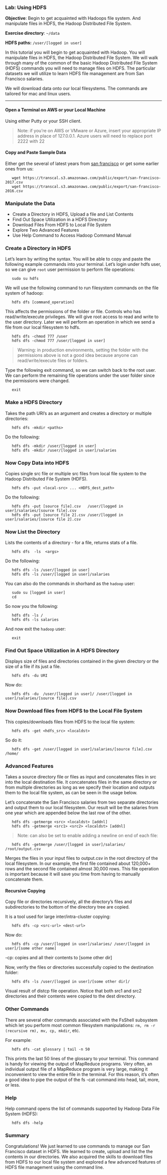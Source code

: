 ### Lab: Using HDFS

**Objective**: Begin to get acquainted with Hadoops file system. And manipulate files in HDFS, the Hadoop Distributed File System.

**Exercise directory**: `~/data`

**HDFS paths:** `/user/[logged in user]`

In this tutorial you will begin to get acquainted with Hadoop. You will manipulate files in HDFS, 
the Hadoop Distributed File System. We will walk through many of the common of the basic Hadoop 
Distributed File System (HDFS) commands you will need to manage files on HDFS. 
The particular datasets we will utilize to learn HDFS file management are from San Francisco salaries.

We will download data onto our local filesystems. The commands are tailored for mac and linux users.

----

#### Open a Terminal on AWS or your Local Machine

Using either Putty or your SSH client.

> Note: if you’re on AWS or VMware or Azure, insert your appropriate IP address in place of 127.0.0.1. Azure users will need to replace port 2222 with 22

#### Copy and Paste Sample Data

Either get the several of latest years from [san francisco](https://transparentcalifornia.com/salaries/san-francisco/) or get some earlier ones from us:

```console
   wget https://transcal.s3.amazonaws.com/public/export/san-francisco-2017.csv
   wget https://transcal.s3.amazonaws.com/public/export/san-francisco-2016.csv
```

### Manipulate the Data

* Create a Directory in HDFS, Upload a file and List Contents
* Find Out Space Utilization in a HDFS Directory
* Download Files From HDFS to Local File System
* Explore Two Advanced Features
* Use Help Command to Access Hadoop Command Manual

### Create a Directory in HDFS

Let’s learn by writing the syntax. You will be able to copy and paste the following example commands into your terminal. Let’s login under hdfs user, so we can give `root` user permission to perform file operations:

```console
   sudo su hdfs
```

We will use the following command to run filesystem commands on the file system of hadoop:

```console
   hdfs dfs [command_operation]
```

This affects the permissions of the folder or file. Controls who has read/write/execute privileges. We will give root access to read and write to the user directory. Later we will perform an operation in which we send a file from our local filesystem to hdfs.

```console
   hdfs dfs -chmod 777 /user
   hdfs dfs -chmod 777 /user/[logged in user]
```

>Warning: in production environments, setting the folder with the permissions above is not a good idea because anyone can read/write/execute files or folders.

Type the following exit command, so we can switch back to the root user. We can perform the remaining file operations under the user folder since the permissions were changed.

```console
   exit
```

### Make a HDFS Directory

Takes the path URI’s as an argument and creates a directory or multiple directories:

```console
   hdfs dfs -mkdir <paths>
```

Do the following:

```console
   hdfs dfs -mkdir /user/[logged in user]
   hdfs dfs -mkdir /user/[logged in user]/salaries
```

### Now Copy Data into HDFS

Copies single src file or multiple src files from local file system to the Hadoop Distributed File System (HDFS).

```console
   hdfs dfs -put <local-src> ... <HDFS_dest_path>
```

Do the following:

```console
   hdfs dfs -put [source file].csv   /user/[logged in user]/salaries/[source file].csv
   hdfs dfs -put [source file 2].csv /user/[logged in user]/salaries/[source file 2].csv
```

### Now List the Directory

Lists the contents of a directory - for a file, returns stats of a file.

```console
   hdfs dfs  -ls  <args>
```

Do the following:

```console
   hdfs dfs -ls /user/[logged in user]
   hdfs dfs -ls /user/[logged in user]/salaries
```

You can also do the commands in shorhand as the `hadoop` user:

```console
   sudo su [logged in user]
   cd
```

So now you the following:

```console
   hdfs dfs -ls /
   hdfs dfs -ls salaries
```

And now exit the `hadoop` user:

```console
   exit
```

### Find Out Space Utilization in A HDFS Directory

Displays size of files and directories contained in the given directory or the size of a file if its just a file.

```console
   hdfs dfs -du URI
```

Now do:

```console
   hdfs dfs -du  /user/[logged in user]/ /user/[logged in user]/salaries/[source file].csv
```

### Now Download files from HDFS to the Local File System

This copies/downloads files from HDFS to the local file system:


```console
   hdfs dfs -get <hdfs_src> <localdst>
```

So do it:

```console
   hdfs dfs -get /user/[logged in user]/salaries/[source file].csv /home/
```

### Advanced Features

Takes a source directory file or files as input and concatenates files in src into the local destination file. It concatenates files in the same directory or from multiple directories as long as we specify their location and outputs them to the local file system, as can be seen in the usage below.

Let’s concatenate the San Francisco salaries from two separate directories and output them to our local filesystem. Our result will be the salaries from one year which are appended below the last row of the other.


```console
   hdfs dfs -getmerge <src> <localdst> [addnl]
   hdfs dfs -getmerge <src1> <src2> <localdst> [addnl]
```

>Note: can also be set to enable adding a newline on end of each file:

```console
   hdfs dfs -getmerge /user/[logged in user]/salaries/ /root/output.csv
```

Merges the files in your input files to output.csv in the root directory of the local filesystem. In our example, the first file contained about 120,000+ rows and the second file contained almost 30,000 rows. This file operation is important because it will save you time from having to manually concatenate them.

#### Recursive Copying

Copy file or directories recursively, all the directory’s files and subdirectories to the bottom of the directory tree are copied.

It is a tool used for large inter/intra-cluster copying:

```console
   hdfs dfs -cp <src-url> <dest-url>
```

Now do:

```console
   hdfs dfs -cp /user/[logged in user]/salaries/ /user/[logged in user]/[some other name]
```

-cp: copies and all their contents to [some other dir]

Now, verify the files or directories successfully copied to the destination folder:

```console
   hdfs dfs -ls /user/[logged in user]/[some other dir]/
```

Visual result of distcp file operation. Notice that both src1 and src2 directories and their contents were copied to the dest directory.

### Other Commands

There are several other commands associated with the FsShell subsystem which let you perform most common filesystem manipulations: `rm, rm -r (recursive rm), mv, cp, mkdir`, etc.

For example:

```console
   hdfs dfs -cat glossary | tail -n 50
```

This prints the last 50 lines of the glossary to your terminal. This command is handy for viewing the output of MapReduce programs. Very often, an individual output file of a MapReduce program is very large, making it inconvenient to view the entire file in the terminal. For this reason, it’s often a good idea to pipe the output of the fs -cat command into head, tail, more, or less.

### Help

Help command opens the list of commands supported by Hadoop Data File System (HDFS):

```console
   hdfs dfs -help
```

### Summary

Congratulations! We just learned to use commands to manage our San Francisco dataset in HDFS. We learned to create, upload and list the the contents in our directories. We also acquired the skills to download files from HDFS to our local file system and explored a few advanced features of HDFS file management using the command line.
